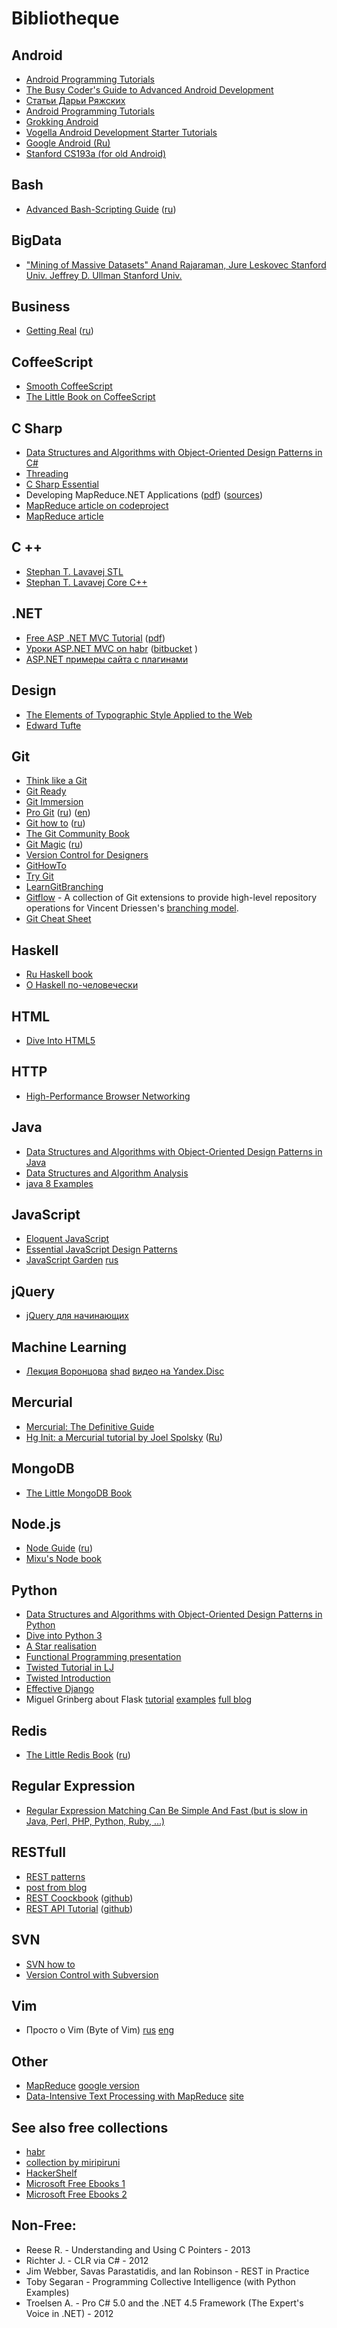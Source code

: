 # Bibliotheque

## Android
*   [Android Programming Tutorials](http://commonsware.com/AndTutorials/)
*   [The Busy Coder's Guide to Advanced Android Development](http://commonsware.com/AdvAndroid/)
*   [Статьи Дарьи Ряжских](http://darja.info/ru/articles)
*   [
Android Programming Tutorials](http://www.edumobile.org/android/category/android-programming-tutorials/)  
*   [
Grokking Android](http://www.grokkingandroid.com/tutorials/)  
*   [Vogella Android Development Starter Tutorials ](http://www.vogella.com/tutorials/android.html)  
*   [
Google Android (Ru)](http://startandroid.ru/ru/uroki/vse-uroki-spiskom.html)  
*   [Stanford CS193a (for old Android)](http://www.stanford.edu/class/cs193a/)  

## Bash
*   [Advanced Bash-Scripting Guide](http://tldp.org/LDP/abs/html/) ([ru](http://www.opennet.ru/docs/RUS/bash_scripting_guide/))

## BigData
*   ["Mining of Massive Datasets" Anand Rajaraman, Jure Leskovec Stanford Univ. Jeffrey D. Ullman Stanford Univ.](http://infolab.stanford.edu/~ullman/mmds.html)  

## Business
*   [Getting Real](http://gettingreal.37signals.com/) ([ru](http://gettingreal.37signals.com/GR_rus.php#ch01))

## CoffeeScript
*   [Smooth CoffeeScript](http://autotelicum.github.io/Smooth-CoffeeScript/interactive/interactive-coffeescript.html)
*   [The Little Book on CoffeeScript](http://arcturo.github.io/library/coffeescript/index.html)

## C Sharp
*   [Data Structures and Algorithms with Object-Oriented Design Patterns in C#](http://www.brpreiss.com/books/opus6/)
*   [Threading](http://www.albahari.com/threading/)
*   [C Sharp Essential](http://www.techotopia.com/index.php/C_Sharp_Essentials)
*   Developing MapReduce.NET Applications ([pdf](http://www.manjrasoft.com/download/2.0/MapReduceModel.pdf)) ([sources](http://manjrasoft.com/example-codes/MapReduceModel.zip))
*   [MapReduce article on codeproject](http://www.codeproject.com/Articles/524233/MapReduceplus-2fplusMapplusReductionplusStrategies)
*   [MapReduce article](http://www.developerzen.com/2009/05/06/introduction-to-mapreduce-for-net-developers/)

## C ++
*   [Stephan T. Lavavej STL](http://channel9.msdn.com/Series/C9-Lectures-Stephan-T-Lavavej-Standard-Template-Library-STL-)  
*   [Stephan T. Lavavej Core C++](http://channel9.msdn.com/Series/C9-Lectures-Stephan-T-Lavavej-Core-C-)  

## .NET
*   [Free ASP .NET MVC Tutorial](http://weblogs.asp.net/scottgu/archive/2009/03/10/free-asp-net-mvc-ebook-tutorial.aspx)
([pdf](http://aspnetmvcbook.s3.amazonaws.com/aspnetmvc-nerdinner_v1.pdf))
*   [Уроки ASP.NET MVC on habr](http://habrahabr.ru/post/175999/) ([bitbucket](https://bitbucket.org/chernikov/lessons/src) )
*   [ASP.NET примеры сайта с плагинами](http://habrahabr.ru/post/202776/)

## Design
*   [The Elements of Typographic Style Applied to the Web](http://webtypography.net/toc/)
*   [Edward Tufte](http://edwardtufte.ru/)

## Git
*   [Think like a Git](http://think-like-a-git.net/)
*   [Git Ready](http://gitready.com/)
*   [Git Immersion](http://gitimmersion.com/)
*   [Pro Git](http://progit.org/book/) ([ru](http://git-scm.com/book/ru/)) ([en](http://git-scm.com/book))
*   [Git how to](http://githowto.com/) ([ru](http://githowto.com/ru))
*   [The Git Community Book](http://book.git-scm.com/)
*   [Git Magic](http://www-cs-students.stanford.edu/~blynn/gitmagic/) ([ru](http://www-cs-students.stanford.edu/~blynn/gitmagic/intl/ru/))
*   [Version Control for Designers](http://hoth.entp.com/output/git_for_designers.html)
*   [GitHowTo](http://githowto.com)
*   [Try Git](http://try.github.com)
*   [LearnGitBranching](http://pcottle.github.io/learnGitBranching/)
*   [Gitflow](https://github.com/nvie/gitflow) - A collection of Git extensions to provide high-level repository operations for Vincent Driessen's [branching model](http://nvie.com/git-model).
*   [Git Cheat Sheet](http://cheat.errtheblog.com/s/git)

## Haskell
*   [Ru Haskell book](http://anton-k.github.io/ru-haskell-book/book/home.html)  
*   [О Haskell по-человечески](http://ohaskell.ru/)  

## HTML
*   [Dive Into HTML5](http://diveinto.html5doctor.com/)

## HTTP
*   [High-Performance Browser Networking](http://chimera.labs.oreilly.com/books/1230000000545/index.html)

## Java
*   [Data Structures and Algorithms with Object-Oriented Design Patterns in Java](http://www.brpreiss.com/books/opus5/)
*   [Data Structures and Algorithm Analysis](http://people.cs.vt.edu/~shaffer/Book/)
*   [java 8 Examples](https://github.com/winterbe/java8-tutorial/tree/master/src/com/winterbe/java8)

## JavaScript
*   [Eloquent JavaScript](http://eloquentjavascript.net/contents.html)
*   [Essential JavaScript Design Patterns](http://addyosmani.com/resources/essentialjsdesignpatterns/book/)
*   [JavaScript Garden](http://bonsaiden.github.io/JavaScript-Garden/) [rus](http://bonsaiden.github.io/JavaScript-Garden/ru/)

## jQuery
*   [jQuery для начинающих](http://anton.shevchuk.name/jquery-book/)

## Machine Learning
*   [Лекция Воронцова](http://www.machinelearning.ru/wiki/index.php?title=%D0%9C%D0%B0%D1%88%D0%B8%D0%BD%D0%BD%D0%BE%D0%B5_%D0%BE%D0%B1%D1%83%D1%87%D0%B5%D0%BD%D0%B8%D0%B5_%28%D0%BA%D1%83%D1%80%D1%81_%D0%BB%D0%B5%D0%BA%D1%86%D0%B8%D0%B9%2C_%D0%9A.%D0%92.%D0%92%D0%BE%D1%80%D0%BE%D0%BD%D1%86%D0%BE%D0%B2%29)  [shad](http://shad.yandex.ru/lectures/machine_learning.xml) [видео на Yandex.Disc](http://yadi.sk/d/V9p7E6uAFjHcD)  

## Mercurial
*   [Mercurial: The Definitive Guide](http://hgbook.red-bean.com/read/)
*   [Hg Init: a Mercurial tutorial by Joel Spolsky](http://hginit.com/) ([Ru](http://habrahabr.ru/post/108658/))

## MongoDB
*   [The Little MongoDB Book](http://jsman.ru/mongo-book/)

## Node.js
*   [Node Guide](http://nodeguide.com/) ([ru](http://nodeguide.ru/doc/dailyjs-nodepad/#))
*   [Mixu's Node book](http://book.mixu.net/node/)

## Python
*   [Data Structures and Algorithms with Object-Oriented Design Patterns in Python](http://www.brpreiss.com/books/opus7/)
*   [Dive into Python 3](http://www.diveinto.org/python3/)
*   [A Star realisation](http://scriptogr.am/jdp/post/pathfinding-with-python-graphs-and-a-star)
*   [Functional Programming presentation](http://kachayev.github.io/talks/uapycon2012/index.html#/)
*   [Twisted Tutorial in LJ](http://jcalderone.livejournal.com/tag/sixty%20seconds)
*   [Twisted Introduction](http://krondo.com/?page_id=1327)
*   [Effective Django](http://effectivedjango.com/)
*   Miguel Grinberg about Flask [tutorial](http://blog.miguelgrinberg.com/post/the-flask-mega-tutorial-part-i-hello-world) [examples](https://github.com/miguelgrinberg/flasky/tree/master/app) [full blog](http://blog.miguelgrinberg.com/)  

## Redis
*   [The Little Redis Book](https://github.com/karlseguin/the-little-redis-book) ([ru](https://github.com/kondratovich/the-little-redis-book))

## Regular Expression
*   [Regular Expression Matching Can Be Simple And Fast
(but is slow in Java, Perl, PHP, Python, Ruby, ...) ](http://swtch.com/~rsc/regexp/regexp1.html)

## RESTfull
*   [REST patterns](http://restpatterns.org/)
*   [post from blog](http://blog.steveklabnik.com/posts/2011-08-07-some-people-understand-rest-and-http)
*   [REST Coockbook](http://restcookbook.com/) ([github](https://github.com/restcookbook/restcookbook))
*   [REST API Tutorial](http://www.restapitutorial.com/) ([github](https://github.com/tfredrich/RestApiTutorial.com))

## SVN
*   [SVN how to](http://svnhowto.com/)
*   [ Version Control with Subversion](http://svnbook.red-bean.com/index.en.html)

## Vim
*   Просто о Vim (Byte of Vim) [rus](http://rus-linux.net/MyLDP/BOOKS/Vim/prosto-o-vim.pdf)  [eng](http://swaroopch.com/notes/Vim/)  

## Other
*   [MapReduce](https://www.usenix.org/legacy/events/osdi04/tech/full_papers/dean/dean.pdf) [google version](http://research.google.com/archive/mapreduce.html)  
*   [Data-Intensive Text Processing with MapReduce](https://github.com/lintool/MapReduceAlgorithms) [site](http://lintool.github.io/MapReduceAlgorithms/index.html)  

## See also free collections
*   [habr](http://habrahabr.ru/post/191312/)
*   [collection by miripiruni](https://github.com/miripiruni/frontdesk)
*   [HackerShelf](http://hackershelf.com/browse/)
*   [Microsoft Free Ebooks 1](http://blogs.msdn.com/b/mssmallbiz/archive/2013/06/28/almost-150-free-microsoft-ebooks-covering-windows-7-windows-8-office-2010-office-2013-office-365-office-web-apps-windows-server-2012-windows-phone-7-windows-phone-8-sql-server-2008-sql-server-2012-sharepoint-server-2010-s.aspx)
*   [Microsoft Free Ebooks 2](http://blogs.msdn.com/b/mssmallbiz/archive/2013/06/18/huge-collection-of-free-microsoft-ebooks-for-you-including-office-office-365-sharepoint-sql-server-system-center-visual-studio-web-development-windows-windows-azure-and-windows-server.aspx)

## Non-Free:
*   Reese R. - Understanding and Using C Pointers - 2013
*   Richter J. - CLR via C# - 2012
*   Jim Webber, Savas Parastatidis, and Ian Robinson - REST in Practice
*   Toby Segaran - Programming Collective Intelligence (with Python Examples)
*   Troelsen A. - Pro C# 5.0 and the .NET 4.5 Framework (The Expert's Voice in .NET) - 2012
